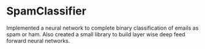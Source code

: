 # SpamClassifier
Implemented a neural network to complete binary classification of emails as spam or ham. Also created a small library to build layer wise deep feed forward neural networks.
